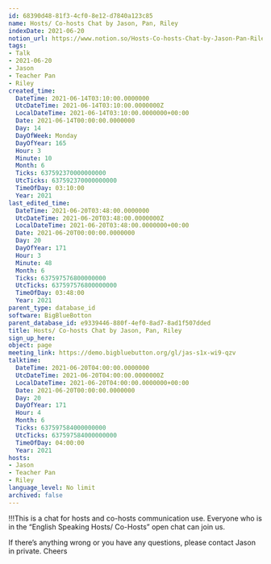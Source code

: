 ```yaml
---
id: 68390d48-81f3-4cf0-8e12-d7840a123c85
name: Hosts/ Co-hosts Chat by Jason, Pan, Riley
indexDate: 2021-06-20
notion_url: https://www.notion.so/Hosts-Co-hosts-Chat-by-Jason-Pan-Riley-68390d4881f34cf08e12d7840a123c85
tags:
- Talk
- 2021-06-20
- Jason
- Teacher Pan
- Riley
created_time:
  DateTime: 2021-06-14T03:10:00.0000000
  UtcDateTime: 2021-06-14T03:10:00.0000000Z
  LocalDateTime: 2021-06-14T03:10:00.0000000+00:00
  Date: 2021-06-14T00:00:00.0000000
  Day: 14
  DayOfWeek: Monday
  DayOfYear: 165
  Hour: 3
  Minute: 10
  Month: 6
  Ticks: 637592370000000000
  UtcTicks: 637592370000000000
  TimeOfDay: 03:10:00
  Year: 2021
last_edited_time:
  DateTime: 2021-06-20T03:48:00.0000000
  UtcDateTime: 2021-06-20T03:48:00.0000000Z
  LocalDateTime: 2021-06-20T03:48:00.0000000+00:00
  Date: 2021-06-20T00:00:00.0000000
  Day: 20
  DayOfYear: 171
  Hour: 3
  Minute: 48
  Month: 6
  Ticks: 637597576800000000
  UtcTicks: 637597576800000000
  TimeOfDay: 03:48:00
  Year: 2021
parent_type: database_id
software: BigBlueBotton
parent_database_id: e9339446-880f-4ef0-8ad7-8ad1f507dded
title: Hosts/ Co-hosts Chat by Jason, Pan, Riley
sign_up_here: 
object: page
meeting_link: https://demo.bigbluebutton.org/gl/jas-s1x-wi9-qzv
talktime:
  DateTime: 2021-06-20T04:00:00.0000000
  UtcDateTime: 2021-06-20T04:00:00.0000000Z
  LocalDateTime: 2021-06-20T04:00:00.0000000+00:00
  Date: 2021-06-20T00:00:00.0000000
  Day: 20
  DayOfYear: 171
  Hour: 4
  Month: 6
  Ticks: 637597584000000000
  UtcTicks: 637597584000000000
  TimeOfDay: 04:00:00
  Year: 2021
hosts:
- Jason
- Teacher Pan
- Riley
language_level: No limit
archived: false
---
```


!!!This is a chat for hosts and co-hosts communication use. Everyone who is in the “English Speaking Hosts/ Co-Hosts” open chat can join us.

If there’s anything wrong or you have any questions, please contact Jason in private. Cheers

